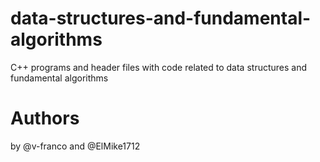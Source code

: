 # data-structures-and-fundamental-algorithms
C++ programs and header files with code related to data structures and fundamental algorithms 

# Authors

by @v-franco and @ElMike1712
